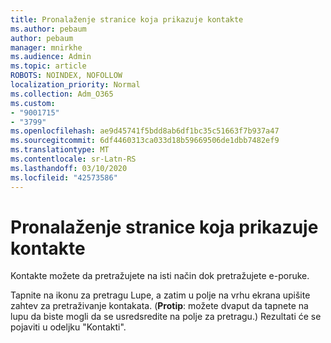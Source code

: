 ```yaml
---
title: Pronalaženje stranice koja prikazuje kontakte
ms.author: pebaum
author: pebaum
manager: mnirkhe
ms.audience: Admin
ms.topic: article
ROBOTS: NOINDEX, NOFOLLOW
localization_priority: Normal
ms.collection: Adm_O365
ms.custom:
- "9001715"
- "3799"
ms.openlocfilehash: ae9d45741f5bdd8ab6df1bc35c51663f7b937a47
ms.sourcegitcommit: 6df4460313ca033d18b59669506de1dbb7482ef9
ms.translationtype: MT
ms.contentlocale: sr-Latn-RS
ms.lasthandoff: 03/10/2020
ms.locfileid: "42573586"
---
```

# <a name="find-the-page-that-shows-my-contacts"></a>Pronalaženje stranice koja prikazuje kontakte

Kontakte možete da pretražujete na isti način dok pretražujete e-poruke.
 
Tapnite na ikonu za pretragu Lupe, a zatim u polje na vrhu ekrana upišite zahtev za pretraživanje kontakata. (**Protip**: možete dvaput da tapnete na lupu da biste mogli da se usredsredite na polje za pretragu.) Rezultati će se pojaviti u odeljku "Kontakti".
